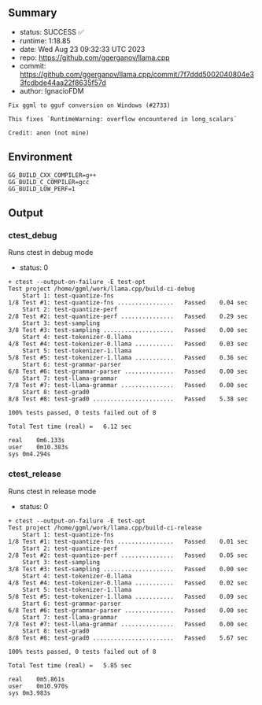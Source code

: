 ## Summary

- status:  SUCCESS ✅
- runtime: 1:18.85
- date:    Wed Aug 23 09:32:33 UTC 2023
- repo:    https://github.com/ggerganov/llama.cpp
- commit:  https://github.com/ggerganov/llama.cpp/commit/7f7ddd5002040804e33fcdbde44aa22f8635f57d
- author:  IgnacioFDM
```
Fix ggml to gguf conversion on Windows (#2733)

This fixes `RuntimeWarning: overflow encountered in long_scalars`

Credit: anon (not mine)
```

## Environment

```
GG_BUILD_CXX_COMPILER=g++
GG_BUILD_C_COMPILER=gcc
GG_BUILD_LOW_PERF=1
```

## Output

### ctest_debug

Runs ctest in debug mode
- status: 0
```
+ ctest --output-on-failure -E test-opt
Test project /home/ggml/work/llama.cpp/build-ci-debug
    Start 1: test-quantize-fns
1/8 Test #1: test-quantize-fns ................   Passed    0.04 sec
    Start 2: test-quantize-perf
2/8 Test #2: test-quantize-perf ...............   Passed    0.29 sec
    Start 3: test-sampling
3/8 Test #3: test-sampling ....................   Passed    0.00 sec
    Start 4: test-tokenizer-0.llama
4/8 Test #4: test-tokenizer-0.llama ...........   Passed    0.03 sec
    Start 5: test-tokenizer-1.llama
5/8 Test #5: test-tokenizer-1.llama ...........   Passed    0.36 sec
    Start 6: test-grammar-parser
6/8 Test #6: test-grammar-parser ..............   Passed    0.00 sec
    Start 7: test-llama-grammar
7/8 Test #7: test-llama-grammar ...............   Passed    0.00 sec
    Start 8: test-grad0
8/8 Test #8: test-grad0 .......................   Passed    5.38 sec

100% tests passed, 0 tests failed out of 8

Total Test time (real) =   6.12 sec

real	0m6.133s
user	0m10.383s
sys	0m4.294s
```

### ctest_release

Runs ctest in release mode
- status: 0
```
+ ctest --output-on-failure -E test-opt
Test project /home/ggml/work/llama.cpp/build-ci-release
    Start 1: test-quantize-fns
1/8 Test #1: test-quantize-fns ................   Passed    0.01 sec
    Start 2: test-quantize-perf
2/8 Test #2: test-quantize-perf ...............   Passed    0.05 sec
    Start 3: test-sampling
3/8 Test #3: test-sampling ....................   Passed    0.00 sec
    Start 4: test-tokenizer-0.llama
4/8 Test #4: test-tokenizer-0.llama ...........   Passed    0.02 sec
    Start 5: test-tokenizer-1.llama
5/8 Test #5: test-tokenizer-1.llama ...........   Passed    0.09 sec
    Start 6: test-grammar-parser
6/8 Test #6: test-grammar-parser ..............   Passed    0.00 sec
    Start 7: test-llama-grammar
7/8 Test #7: test-llama-grammar ...............   Passed    0.00 sec
    Start 8: test-grad0
8/8 Test #8: test-grad0 .......................   Passed    5.67 sec

100% tests passed, 0 tests failed out of 8

Total Test time (real) =   5.85 sec

real	0m5.861s
user	0m10.970s
sys	0m3.983s
```
